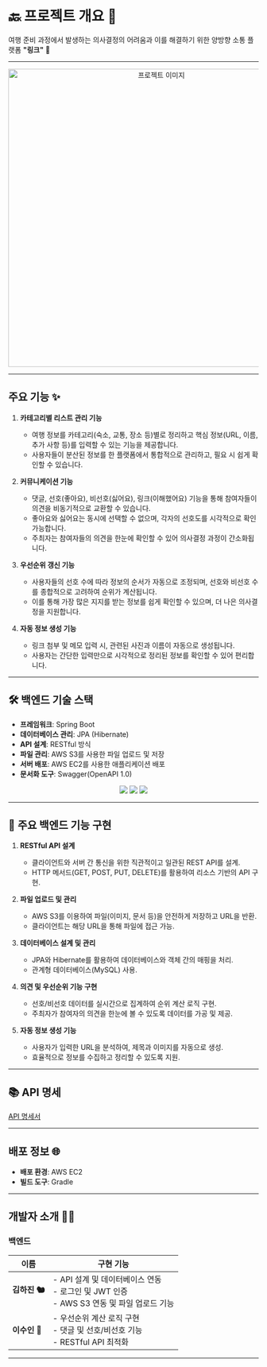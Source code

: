 # 🔙 프로젝트 개요 🌈
여행 준비 과정에서 발생하는 의사결정의 어려움과 이를 해결하기 위한 양방향 소통 플랫폼 **"링크"** 🔗

---

<div align="center">
  <img src="https://github.com/user-attachments/assets/61f560fc-edeb-4b33-9f80-053653ffe892" alt="프로젝트 이미지" width="600"/>
</div>

---

## 주요 기능 ✨

1. **카테고리별 리스트 관리 기능**  
   - 여행 정보를 카테고리(숙소, 교통, 장소 등)별로 정리하고 핵심 정보(URL, 이름, 추가 사항 등)를 입력할 수 있는 기능을 제공합니다.  
   - 사용자들이 분산된 정보를 한 플랫폼에서 통합적으로 관리하고, 필요 시 쉽게 확인할 수 있습니다.  

2. **커뮤니케이션 기능**  
   - 댓글, 선호(좋아요), 비선호(싫어요), 링크(이해했어요) 기능을 통해 참여자들이 의견을 비동기적으로 교환할 수 있습니다.  
   - 좋아요와 싫어요는 동시에 선택할 수 없으며, 각자의 선호도를 시각적으로 확인 가능합니다.  
   - 주최자는 참여자들의 의견을 한눈에 확인할 수 있어 의사결정 과정이 간소화됩니다.  

3. **우선순위 갱신 기능**  
   - 사용자들의 선호 수에 따라 정보의 순서가 자동으로 조정되며, 선호와 비선호 수를 종합적으로 고려하여 순위가 계산됩니다.  
   - 이를 통해 가장 많은 지지를 받는 정보를 쉽게 확인할 수 있으며, 더 나은 의사결정을 지원합니다.  

4. **자동 정보 생성 기능**  
   - 링크 첨부 및 메모 입력 시, 관련된 사진과 이름이 자동으로 생성됩니다.  
   - 사용자는 간단한 입력만으로 시각적으로 정리된 정보를 확인할 수 있어 편리합니다.  

---

## 🛠️ 백엔드 기술 스택

- **프레임워크**: Spring Boot  
- **데이터베이스 관리**: JPA (Hibernate)  
- **API 설계**: RESTful 방식  
- **파일 관리**: AWS S3를 사용한 파일 업로드 및 저장  
- **서버 배포**: AWS EC2를 사용한 애플리케이션 배포  
- **문서화 도구**: Swagger(OpenAPI 1.0)  

<p align="center">
  <img src="https://img.shields.io/badge/AWS-232F3E?style=for-the-badge&logo=amazon-aws&logoColor=white" />
  <img src="https://img.shields.io/badge/SpringBoot-6DB33F?style=for-the-badge&logo=springboot&logoColor=white" />
  <img src="https://img.shields.io/badge/JPA-59666C?style=for-the-badge&logo=hibernate&logoColor=white" />
</p>

---

## 🔑 주요 백엔드 기능 구현

1. **RESTful API 설계**  
   - 클라이언트와 서버 간 통신을 위한 직관적이고 일관된 REST API를 설계.  
   - HTTP 메서드(GET, POST, PUT, DELETE)를 활용하여 리소스 기반의 API 구현.

2. **파일 업로드 및 관리**  
   - AWS S3를 이용하여 파일(이미지, 문서 등)을 안전하게 저장하고 URL을 반환.  
   - 클라이언트는 해당 URL을 통해 파일에 접근 가능.  

3. **데이터베이스 설계 및 관리**  
   - JPA와 Hibernate를 활용하여 데이터베이스와 객체 간의 매핑을 처리.  
   - 관계형 데이터베이스(MySQL) 사용.

4. **의견 및 우선순위 기능 구현**  
   - 선호/비선호 데이터를 실시간으로 집계하여 순위 계산 로직 구현.  
   - 주최자가 참여자의 의견을 한눈에 볼 수 있도록 데이터를 가공 및 제공.  

5. **자동 정보 생성 기능**  
   - 사용자가 입력한 URL을 분석하여, 제목과 이미지를 자동으로 생성.  
   - 효율적으로 정보를 수집하고 정리할 수 있도록 지원.  

---

## 📚 API 명세
[API 명세서](<https://noisy-sunscreen-6be.notion.site/Fromis7_API-165464b1b207805d9600de8d4b7e03ac?pvs=4>)

---

## 배포 정보 🌐

- **배포 환경**: AWS EC2
- **빌드 도구**: Gradle

---

## 개발자 소개 🧑‍💻

### **백엔드**
| 이름  | 구현 기능 |
|-------|-----------|
| **김하진 🐿️** | - API 설계 및 데이터베이스 연동<br> - 로그인 및 JWT 인증<br> - AWS S3 연동 및 파일 업로드 기능 |
| **이수인 🐾** | - 우선순위 계산 로직 구현<br> - 댓글 및 선호/비선호 기능<br> - RESTful API 최적화 |

---
